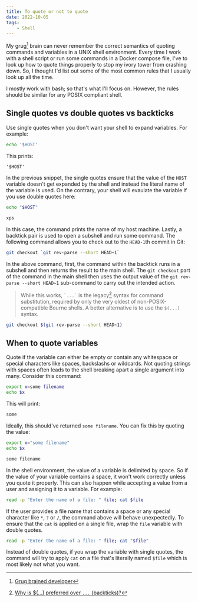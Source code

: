 ```yaml
---
title: To quote or not to quote
date: 2022-10-05
tags:
    - Shell
---
```


My grug[^1] brain can never remember the correct semantics of quoting commands and variables
in a UNIX shell environment. Every time I work with a shell script or run some commands in a
Docker compose file, I've to look up how to quote things properly to stop my ivory tower
from crashing down. So, I thought I'd list out some of the most common rules that I usually
look up all the time.

I mostly work with bash; so that's what I'll focus on. However, the rules should be similar
for any POSIX compliant shell.

## Single quotes vs double quotes vs backticks

Use single quotes when you don't want your shell to expand variables. For example:

```sh
echo '$HOST'

```

This prints:

```txt
'$HOST'
```

In the previous snippet, the single quotes ensure that the value of the `HOST` variable
doesn't get expanded by the shell and instead the literal name of the variable is used. On
the contrary, your shell will evaulate the variable if you use double quotes here:

```sh
echo "$HOST"
```

```txt
xps
```

In this case, the command prints the name of my host machine. Lastly, a backtick pair is
used to open a subshell and run some command. The following command allows you to check out
to the `HEAD-1`th commit in Git:

```sh
git checkout `git rev-parse --short HEAD~1`
```

In the above command, first, the command within the backtick runs in a subshell and then
returns the result to the main shell. The `git checkout` part of the command in the main
shell then uses the output value of the `git rev-parse --short HEAD~1` sub-command to carry
out the intended action.

> While this works, `` `...` `` is the legacy[^2] syntax for command substitution, required
> by only the very oldest of non-POSIX-compatible Bourne shells. A better alternative is to
> use the `$(...)` syntax.

```sh
git checkout $(git rev-parse --short HEAD~1)
```

## When to quote variables

Quote if the variable can either be empty or contain any whitespace or special characters
like spaces, backslashs or wildcards. Not quoting strings with spaces often leads to the
shell breaking apart a single argument into many. Consider this command:

```sh
export x=some filename
echo $x
```

This will print:

```txt
some
```

Ideally, this should've returned `some filename`. You can fix this by quoting the value:

```sh
export x="some filename"
echo $x
```

```txt
some filename
```

In the shell environment, the value of a variable is delimited by space. So if the value of
your variable contains a space, it won't work correctly unless you quote it properly. This
can also happen while accepting a value from a user and assigning it to a variable. For
example:

```sh
read -p "Enter the name of a file: " file; cat $file
```

If the user provides a file name that contains a space or any special character like `*`,
`?` or `/`, the command above will behave unexpectedly. To ensure that the `cat` is applied
on a single file, wrap the `file` variable with double quotes.

```sh
read -p "Enter the name of a file: " file; cat "$file"
```

Instead of double quotes, if you wrap the variable with single quotes, the command will try
to apply `cat` on a file that's literally named `$file` which is most likely not what you
want.

[^1]: [Grug brained developer](https://grugbrain.dev/)
[^2]: [Why is $(...) preferred over `...` (backticks)?](http://mywiki.wooledge.org/BashFAQ/082)
